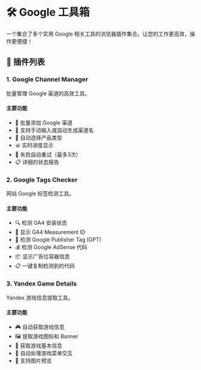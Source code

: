 # 🛠 Google 工具箱

一个集合了多个实用 Google 相关工具的浏览器插件集合。让您的工作更高效，操作更便捷！

## 🌟 插件列表

### 1. Google Channel Manager

批量管理 Google 渠道的高效工具。

#### 主要功能
- 🚀 批量添加 Google 渠道
- 📝 支持手动输入或自动生成渠道名
- 🎯 自动选择产品类型
- 📊 实时进度显示
- 🔄 失败自动重试（最多3次）
- 📋 详细的状态报告

### 2. Google Tags Checker

网站 Google 标签检测工具。

#### 主要功能
- 🔍 检测 GA4 安装状态
- 📌 显示 GA4 Measurement ID
- 🎯 检测 Google Publisher Tag (GPT)
- 💰 检测 Google AdSense 代码
- 📦 显示广告位容器信息
- 📋 一键复制检测到的代码

### 3. Yandex Game Details

Yandex 游戏信息提取工具。

#### 主要功能
- 🎮 自动获取游戏信息
- 🖼 提取游戏图标和 Banner
- 📝 获取游戏基本信息
- 🔄 自动处理游戏菜单交互
- 👀 支持图片预览

